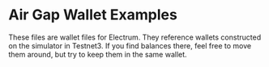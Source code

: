 
# Air Gap Wallet Examples

These files are wallet files for Electrum. They reference wallets
constructed on the simulator in Testnet3. If you find balances
there, feel free to move them around, but try to keep them in the
same wallet.

